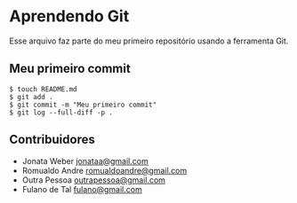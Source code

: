 # Aprendendo Git
Esse arquivo faz parte do meu primeiro repositório usando a ferramenta Git.

## Meu primeiro commit

```shell
$ touch README.md
$ git add .
$ git commit -m "Meu primeiro commit"
$ git log --full-diff -p .
```

## Contribuidores
* Jonata Weber <jonataa@gmail.com>
* Romualdo Andre <romualdoandre@gmail.com>
* Outra Pessoa <outrapessoa@gmail.com>
* Fulano de Tal <fulano@gmail.com>
